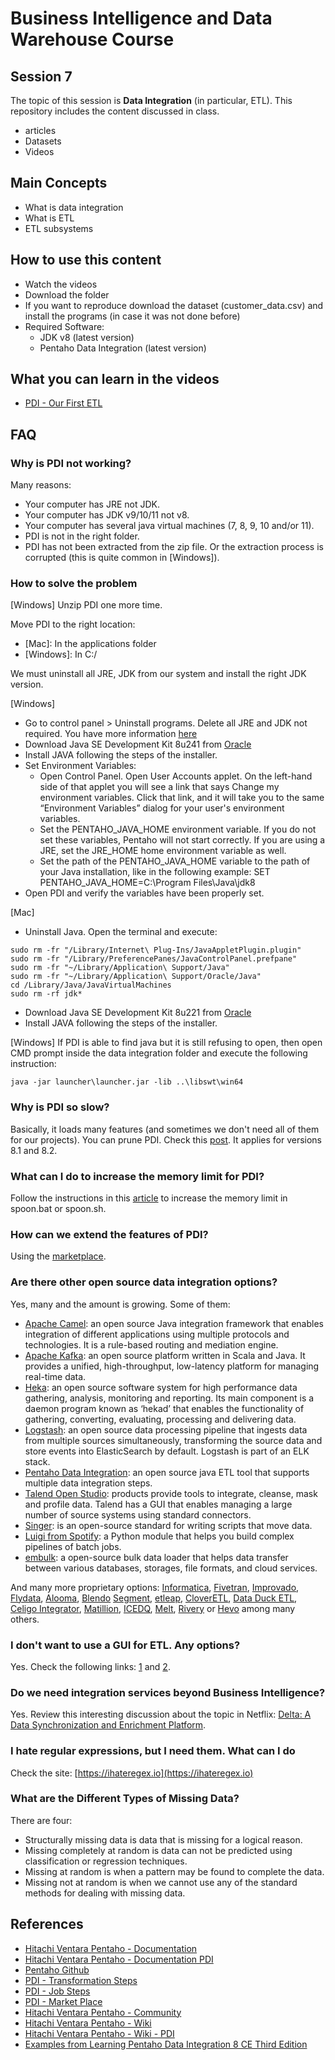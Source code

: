 # Business Intelligence and Data Warehouse Course

## Session 7

The topic of this session is **Data Integration** (in particular, ETL). This repository includes the content discussed in class.

  - articles
  - Datasets
  - Videos

## Main Concepts

  - What is data integration
  - What is ETL
  - ETL subsystems

## How to use this content

  - Watch the videos
  - Download the folder
  - If you want to reproduce download the dataset (customer_data.csv) and install the programs (in case it was not done before)
  - Required Software:
    - JDK v8 (latest version)
    - Pentaho Data Integration (latest version)
  
## What you can learn in the videos

  - [PDI - Our First ETL](https://vimeo.com/234685308)

## FAQ

### Why is PDI not working?

Many reasons:

 - Your computer has JRE not JDK.
 - Your computer has JDK v9/10/11 not v8.
 - Your computer has several java virtual machines (7, 8, 9, 10 and/or 11).
 - PDI is not in the right folder.
 - PDI has not been extracted from the zip file. Or the extraction process is corrupted (this is quite common in [Windows]).
 
### How to solve the problem

[Windows] Unzip PDI one more time.

Move PDI to the right location:

  - [Mac]: In the applications folder
  - [Windows]: In C:/

We must uninstall all JRE, JDK from our system and install the right JDK version.

[Windows]

  - Go to control panel > Uninstall programs. Delete all JRE and JDK not required. You have more information [here](https://java.com/en/download/help/uninstall_java.xml)
  - Download Java SE Development Kit 8u241 from [Oracle](http://www.oracle.com/technetwork/java/javase/downloads/jdk8-downloads-2133151.html)
  - Install JAVA following the steps of the installer.
  - Set Environment Variables:
    - Open Control Panel. Open User Accounts applet. On the left-hand side of that applet you will see a link that says Change my environment variables. Click that link, and it will take you to the same “Environment Variables” dialog for your user's environment variables.
    - Set the PENTAHO_JAVA_HOME  environment variable. If you do not set these variables, Pentaho will not start correctly. If you are using a JRE, set the JRE_HOME home environment variable as well.
    - Set the path of the PENTAHO_JAVA_HOME variable to the path of your Java installation, like in the following example: SET PENTAHO_JAVA_HOME=C:\Program Files\Java\jdk8
   - Open PDI and verify the variables have been properly set.

[Mac]

  - Uninstall Java. Open the terminal and execute:

``` 
sudo rm -fr "/Library/Internet\ Plug-Ins/JavaAppletPlugin.plugin"
sudo rm -fr "/Library/PreferencePanes/JavaControlPanel.prefpane"
sudo rm -fr "~/Library/Application\ Support/Java"
sudo rm -fr "~/Library/Application\ Support/Oracle/Java"
cd /Library/Java/JavaVirtualMachines
sudo rm -rf jdk*
``` 

  - Download Java SE Development Kit 8u221 from [Oracle](http://www.oracle.com/technetwork/java/javase/downloads/jdk8-downloads-2133151.html)
  - Install JAVA following the steps of the installer.

[Windows] If PDI is able to find java but it is still refusing to open, then open CMD prompt inside the data integration folder and execute the following instruction:

``` 
java -jar launcher\launcher.jar -lib ..\libswt\win64
``` 

### Why is PDI so slow?

Basically, it loads many features (and sometimes we don't need all of them for our projects). You can prune PDI. Check this [post](https://blog.twineworks.com/improving-startup-time-of-pentaho-data-integration-78d0803c559b). It applies for versions 8.1 and 8.2.

### What can I do to increase the memory limit for PDI?

Follow the instructions in this [article](https://help.pentaho.com/Documentation/8.2/Setup/Configuration/Design_Tools_and_Utilities/Memory_Limit) to increase the memory limit in spoon.bat or spoon.sh.

### How can we extend the features of PDI?

Using the [marketplace](https://help.pentaho.com/Documentation/8.3/Products/Use_the_Pentaho_Marketplace_to_manage_plugins).

### Are there other open source data integration options?

Yes, many and the amount is growing. Some of them:

 - [Apache Camel](https://camel.apache.org): an open source Java integration framework that enables integration of different applications using multiple protocols and technologies. It is a rule-based routing and mediation engine.
 - [Apache Kafka](https://kafka.apache.org): an open source platform written in Scala and Java. It provides a unified, high-throughput, low-latency platform for managing real-time data.
 - [Heka](http://hekad.readthedocs.io): an open source software system for high performance data gathering, analysis, monitoring and reporting. Its main component is a daemon program known as ‘hekad’ that enables the functionality of gathering, converting, evaluating, processing and delivering data.
 - [Logstash](https://www.elastic.co/products/logstash): an open source data processing pipeline that ingests data from multiple sources simultaneously, transforming the source data and store events into ElasticSearch by default. Logstash is part of an ELK stack.
 - [Pentaho Data Integration](https://sourceforge.net/projects/pentaho/files/): an open source java ETL tool that supports multiple data integration steps. 
 - [Talend Open Studio](https://www.talend.com/products/talend-open-studio/): products provide tools to integrate, cleanse, mask and profile data. Talend has a GUI that enables managing a large number of source systems using standard connectors.
 - [Singer](https://www.singer.io): is an open-source standard for writing scripts that move data.
 - [Luigi from Spotify](https://github.com/spotify/luigi): a Python module that helps you build complex pipelines of batch jobs.
 - [embulk](http://www.embulk.org/docs/): a open-source bulk data loader that helps data transfer between various databases, storages, file formats, and cloud services.
 
And many more proprietary options: [Informatica](https://www.informatica.com), [Fivetran](https://fivetran.com), [Improvado](http://improvado.io), [Flydata](https://www.flydata.com), [Alooma](https://www.alooma.com), [Blendo](https://www.blendo.co) [Segment](https://segment.com), [etleap](https://etleap.com), [CloverETL](http://www.cloveretl.com), [Data Duck ETL](http://dataducketl.com), [Celigo Integrator](https://www.celigo.com/ipaas-integration-platform/), [Matillion](https://www.matillion.com), [ICEDQ](https://icedq.com), [Melt](http://www.jumpmind.com/products/metl/overview), [Rivery](https://rivery.io/) or [Hevo](https://hevodata.com)  among many others. 

### I don't want to use a GUI for ETL. Any options?

Yes. Check the following links: [1](https://github.com/pawl/awesome-etl) and [2](https://github.com/pditommaso/awesome-pipeline).

### Do we need integration services beyond Business Intelligence?

Yes. Review this interesting discussion about the topic in Netflix: [Delta: A Data Synchronization and Enrichment Platform](https://medium.com/netflix-techblog/delta-a-data-synchronization-and-enrichment-platform-e82c36a79aee).

### I hate regular expressions, but I need them. What can I do

Check the site: [https://ihateregex.io](https://ihateregex.io)

### What are the Different Types of Missing Data?

There are four:

 - Structurally missing data is data that is missing for a logical reason.
 - Missing completely at random is data can not be predicted using classification or regression techniques.
 - Missing at random is when a pattern may be found to complete the data.
 - Missing not at random is when we cannot use any of the standard methods for dealing with missing data.

## References

  - [Hitachi Ventara Pentaho - Documentation](https://help.pentaho.com/Documentation/)
  - [Hitachi Ventara Pentaho - Documentation PDI](https://help.pentaho.com/Documentation/8.2/Products/Data_Integration)
  - [Pentaho Github](https://github.com/pentaho)
  - [PDI - Transformation Steps](https://help.pentaho.com/Documentation/8.3/Products/Data_Integration/Transformation_Step_Reference)
  - [PDI - Job Steps](https://help.pentaho.com/Documentation/8.3/Products/Data_Integration/Job_Entry_Reference)
  - [PDI - Market Place](https://help.pentaho.com/Documentation/8.3/Products/Data_Integration/Marketplace)
  - [Hitachi Ventara Pentaho - Community](https://community.hds.com/community/products-and-solutions/pentaho/)
  - [Hitachi Ventara Pentaho - Wiki](https://wiki.pentaho.com)
  - [Hitachi Ventara Pentaho - Wiki - PDI](https://wiki.pentaho.com/display/EAI/Latest+Pentaho+Data+Integration+(aka+Kettle)+Documentation)
  - [Examples from Learning Pentaho Data Integration 8 CE Third Edition](https://github.com/PacktPublishing/Learning-Pentaho-Data-Integration-8-CE-Third-Edition)
